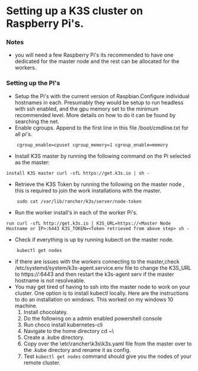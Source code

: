 # Setting up a K3S cluster on Raspberry Pi's.
### Notes
* you will need a few Raspberry Pi's its recommended to have one dedicated for the master node and the rest can be allocated for the workers.
### Setting up the PI's
* Setup the Pi's with the current version of Raspbian.Configure individual hostnames in each. Presumably they would be setup to run headless with ssh enabled, and the gpu memory set to the minimum recommended level. More details on how to do it can be found by searching the net.
* Enable cgroups.  Append  to the first line in this  file  /boot/cmdline.txt for all pi's.
```
    cgroup_enable=cpuset cgroup_memory=1 cgroup_enable=memory
```
* Install K3S master by running the following command on the Pi selected as the master:
```
install K3S master curl -sfL https://get.k3s.io | sh -
```
* Retrieve the K3S Token by running the following on the master node , this is required to join the work installations with the master.
```
    sudo cat /var/lib/rancher/k3s/server/node-token
```
* Run the worker install's in each of the worker Pi's.
```
run curl -sfL http://get.k3s.io | K3S_URL=https://<Master Node Hostname or IP>:6443 K3S_TOKEN=<Token retrieved from above step> sh -
```
* Check if everything is up by running kubectl on the master node.
```
    kubectl get nodes
```
* if there are issues with the workers connecting to the master,check  /etc/systemd/system/k3s-agent.service.env file to change the K3S_URL to https://<IP address of master>:6443 and then restart the k3s-agent serv if the master hostname is not resolveable.
* You may get tired of having to ssh into the master node to work on your cluster. One option is to install kubectl locally. Here are the instructions to do an installation on windows. This worked on my windows 10 machine.
    1) Install chocolatey.
    2) Do the following on a admin enabled powershell console 
    3) Run choco install kubernetes-cli 
    4) Navigate to the home directory cd ~\
    5) Create a .kube directory.
    6) Copy over the \etc\rancher\k3s\k3s.yaml file from the master over to the .kube directory and rename it as config.
    7) Test ``` kubectl get nodes ``` command should give you the nodes of your remote cluster.
